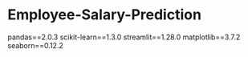 # Employee-Salary-Prediction
pandas==2.0.3
scikit-learn==1.3.0
streamlit==1.28.0
matplotlib==3.7.2
seaborn==0.12.2
